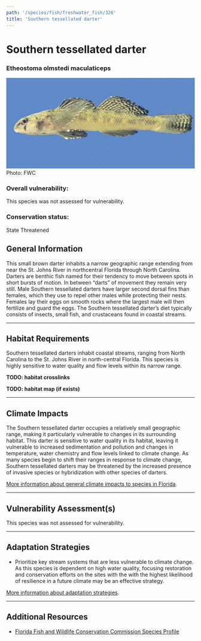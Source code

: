 ```yaml
---
path: '/species/fish/freshwater_fish/326'
title: 'Southern tessellated darter'
---
```


# Southern tessellated darter

### Etheostoma olmstedi maculaticeps

<div id="TopSection">

<div class="header-photo"><img src="326.jpg" alt="Photo for Southern tessellated darter"/>
<figcaption>Photo: FWC</figcaption></div>

<div>

### Overall vulnerability:

This species was not assessed for vulnerability.

### Conservation status:

State Threatened

</div>
</div>

## General Information

This small brown darter inhabits a narrow geographic range extending from near the St. Johns River in northcentral Florida through North Carolina.  Darters are benthic fish named for their tendency to move between spots in short bursts of motion.  In between “darts” of movement they remain very still.  Male Southern tessellated darters have larger second dorsal fins than females, which they use to repel other males while protecting their nests. Females lay their eggs on smooth rocks where the largest male will then fertilize and guard the eggs. The Southern tessellated darter’s diet typically consists of insects, small fish, and crustaceans found in coastal streams.

<hr />

## Habitat Requirements



Southern tessellated darters inhabit coastal streams, ranging from North Carolina to the St. Johns River in north-central Florida. This species is highly sensitive to water quality and flow levels within its narrow range.

**TODO: habitat crosslinks**

**TODO: habitat map (if exists)**

<hr />

## Climate Impacts

The Southern tessellated darter occupies a relatively small geographic range, making it particularly vulnerable to changes in its surrounding habitat. This darter is sensitive to water quality in its habitat, leaving it vulnerable to increased sedimentation and pollution and changes in temperature, water chemistry and flow levels linked to climate change.  As many species begin to shift their ranges in response to climate change, Southern tessellated darters may be threatened by the increased presence of invasive species or hybridization with other species of darters.

[More information about general climate impacts to species in Florida](/impacts/species).



<hr />

## Vulnerability Assessment(s)

This species was not assessed for vulnerability.

<hr />

## Adaptation Strategies

- Prioritize key stream systems that are less vulnerable to climate change.   As this species is dependent on high water quality, focusing restoration and conservation efforts on the sites with the with the highest likelihood of resilience in a future climate may be an effective strategy.

[More information about adaptation strategies](/strategies).

<hr />


## Additional Resources

- [Florida Fish and Wildlife Conservation Commission Species Profile](https://myfwc.com/wildlifehabitats/profiles/freshwater/southern-tesselated-darter/)
